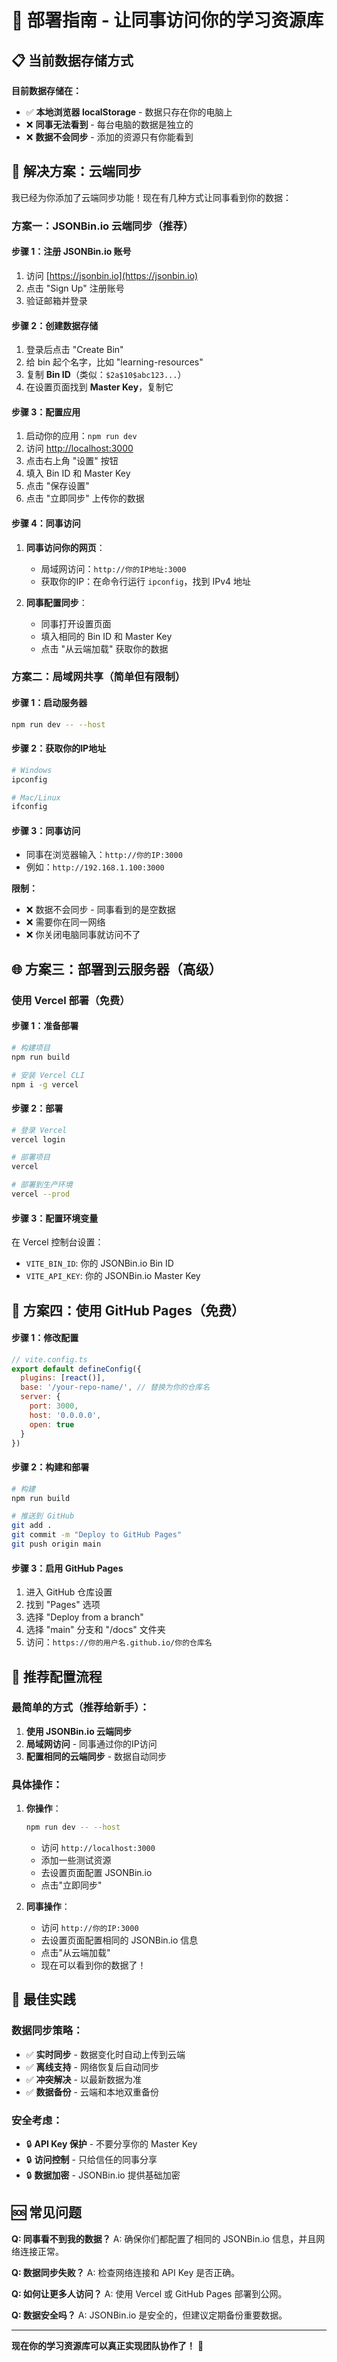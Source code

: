 # 🚀 部署指南 - 让同事访问你的学习资源库

## 📋 当前数据存储方式

**目前数据存储在：**
- ✅ **本地浏览器 localStorage** - 数据只存在你的电脑上
- ❌ **同事无法看到** - 每台电脑的数据是独立的
- ❌ **数据不会同步** - 添加的资源只有你能看到

## 🔄 解决方案：云端同步

我已经为你添加了云端同步功能！现在有几种方式让同事看到你的数据：

### 方案一：JSONBin.io 云端同步（推荐）

#### 步骤 1：注册 JSONBin.io 账号
1. 访问 [https://jsonbin.io](https://jsonbin.io)
2. 点击 "Sign Up" 注册账号
3. 验证邮箱并登录

#### 步骤 2：创建数据存储
1. 登录后点击 "Create Bin"
2. 给 bin 起个名字，比如 "learning-resources"
3. 复制 **Bin ID**（类似：`$2a$10$abc123...`）
4. 在设置页面找到 **Master Key**，复制它

#### 步骤 3：配置应用
1. 启动你的应用：`npm run dev`
2. 访问 [http://localhost:3000](http://localhost:3000)
3. 点击右上角 "设置" 按钮
4. 填入 Bin ID 和 Master Key
5. 点击 "保存设置"
6. 点击 "立即同步" 上传你的数据

#### 步骤 4：同事访问
1. **同事访问你的网页**：
   - 局域网访问：`http://你的IP地址:3000`
   - 获取你的IP：在命令行运行 `ipconfig`，找到 IPv4 地址
   
2. **同事配置同步**：
   - 同事打开设置页面
   - 填入相同的 Bin ID 和 Master Key
   - 点击 "从云端加载" 获取你的数据

### 方案二：局域网共享（简单但有限制）

#### 步骤 1：启动服务器
```bash
npm run dev -- --host
```

#### 步骤 2：获取你的IP地址
```bash
# Windows
ipconfig

# Mac/Linux  
ifconfig
```

#### 步骤 3：同事访问
- 同事在浏览器输入：`http://你的IP:3000`
- 例如：`http://192.168.1.100:3000`

**限制：**
- ❌ 数据不会同步 - 同事看到的是空数据
- ❌ 需要你在同一网络
- ❌ 你关闭电脑同事就访问不了

## 🌐 方案三：部署到云服务器（高级）

### 使用 Vercel 部署（免费）

#### 步骤 1：准备部署
```bash
# 构建项目
npm run build

# 安装 Vercel CLI
npm i -g vercel
```

#### 步骤 2：部署
```bash
# 登录 Vercel
vercel login

# 部署项目
vercel

# 部署到生产环境
vercel --prod
```

#### 步骤 3：配置环境变量
在 Vercel 控制台设置：
- `VITE_BIN_ID`: 你的 JSONBin.io Bin ID
- `VITE_API_KEY`: 你的 JSONBin.io Master Key

## 📱 方案四：使用 GitHub Pages（免费）

#### 步骤 1：修改配置
```javascript
// vite.config.ts
export default defineConfig({
  plugins: [react()],
  base: '/your-repo-name/', // 替换为你的仓库名
  server: {
    port: 3000,
    host: '0.0.0.0',
    open: true
  }
})
```

#### 步骤 2：构建和部署
```bash
# 构建
npm run build

# 推送到 GitHub
git add .
git commit -m "Deploy to GitHub Pages"
git push origin main
```

#### 步骤 3：启用 GitHub Pages
1. 进入 GitHub 仓库设置
2. 找到 "Pages" 选项
3. 选择 "Deploy from a branch"
4. 选择 "main" 分支和 "/docs" 文件夹
5. 访问：`https://你的用户名.github.io/你的仓库名`

## 🔧 推荐配置流程

### 最简单的方式（推荐给新手）：

1. **使用 JSONBin.io 云端同步**
2. **局域网访问** - 同事通过你的IP访问
3. **配置相同的云端同步** - 数据自动同步

### 具体操作：

1. **你操作**：
   ```bash
   npm run dev -- --host
   ```
   - 访问 `http://localhost:3000`
   - 添加一些测试资源
   - 去设置页面配置 JSONBin.io
   - 点击"立即同步"

2. **同事操作**：
   - 访问 `http://你的IP:3000`
   - 去设置页面配置相同的 JSONBin.io 信息
   - 点击"从云端加载"
   - 现在可以看到你的数据了！

## 🎯 最佳实践

### 数据同步策略：
- ✅ **实时同步** - 数据变化时自动上传到云端
- ✅ **离线支持** - 网络恢复后自动同步
- ✅ **冲突解决** - 以最新数据为准
- ✅ **数据备份** - 云端和本地双重备份

### 安全考虑：
- 🔒 **API Key 保护** - 不要分享你的 Master Key
- 🔒 **访问控制** - 只给信任的同事分享
- 🔒 **数据加密** - JSONBin.io 提供基础加密

## 🆘 常见问题

**Q: 同事看不到我的数据？**
A: 确保你们都配置了相同的 JSONBin.io 信息，并且网络连接正常。

**Q: 数据同步失败？**
A: 检查网络连接和 API Key 是否正确。

**Q: 如何让更多人访问？**
A: 使用 Vercel 或 GitHub Pages 部署到公网。

**Q: 数据安全吗？**
A: JSONBin.io 是安全的，但建议定期备份重要数据。

---

**现在你的学习资源库可以真正实现团队协作了！** 🎉
